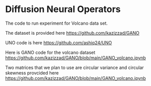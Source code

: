 # Diffusion Neural Operators
The code to run experiment for Volcano data set.

The dataset is provided here https://github.com/kazizzad/GANO

UNO code is here https://github.com/ashiq24/UNO

Here is GANO code for the volcano dataset https://github.com/kazizzad/GANO/blob/main/GANO_volcano.ipynb

Two matrices that we plan to use are circular variance and circular skewness provcided here https://github.com/kazizzad/GANO/blob/main/GANO_volcano.ipynb

